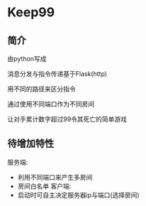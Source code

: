 # Keep99

## 简介
由python写成

消息分发与指令传递基于Flask(http)

用不同的路径来区分指令

通过使用不同端口作为不同房间

让对手累计数字超过99令其死亡的简单游戏

## 待增加特性
服务端:
- 利用不同端口来产生多房间
- 房间白名单
客户端:
- 启动时可自主决定服务器ip与端口(选择房间)
